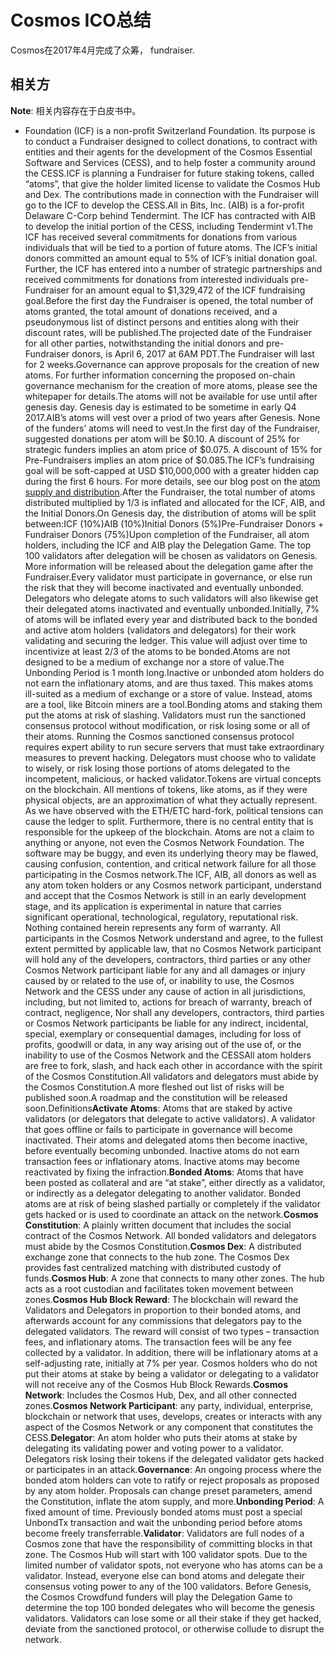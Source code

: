 # Cosmos ICO总结 

Cosmos在2017年4月完成了众筹， fundraiser.

## 相关方

**Note**: 相关内容存在于白皮书中。

* Foundation (ICF) is a non-profit Switzerland Foundation. Its purpose is to conduct a Fundraiser designed to collect donations, to contract with entities and their agents for the development of the Cosmos Essential Software and Services (CESS), and to help foster a community around the CESS.ICF is planning a Fundraiser for future staking tokens, called “atoms”, that give the holder limited license to validate the Cosmos Hub and Dex. The contributions made in connection with the Fundraiser will go to the ICF to develop the CESS.All in Bits, Inc. (AIB) is a for-profit Delaware C-Corp behind Tendermint. The ICF has contracted with AIB to develop the initial portion of the CESS, including Tendermint v1.The ICF has received several commitments for donations from various individuals that will be tied to a portion of future atoms. The ICF’s initial donors committed an amount equal to 5% of ICF’s initial donation goal. Further, the ICF has entered into a number of strategic partnerships and received commitments for donations from interested individuals pre-Fundraiser for an amount equal to $1,329,472 of the ICF fundraising goal.Before the first day the Fundraiser is opened, the total number of atoms granted, the total amount of donations received, and a pseudonymous list of distinct persons and entities along with their discount rates, will be published.The projected date of the Fundraiser for all other parties, notwithstanding the initial donors and pre-Fundraiser donors, is April 6, 2017 at 6AM PDT.The Fundraiser will last for 2 weeks.Governance can approve proposals for the creation of new atoms. For further information concerning the proposed on-chain governance mechanism for the creation of more atoms, please see the whitepaper for details.The atoms will not be available for use until after genesis day. Genesis day is estimated to be sometime in early Q4 2017.AIB’s atoms will vest over a priod of two years after Genesis. None of the funders’ atoms will need to vest.In the first day of the Fundraiser, suggested donations per atom will be $0.10. A discount of 25% for strategic funders implies an atom price of $0.075. A discount of 15% for Pre-Fundraisers implies an atom price of $0.085.The ICF’s fundraising goal will be soft-capped at USD $10,000,000 with a greater hidden cap during the first 6 hours. For more details, see our blog post on the [atom supply and distribution](https://blog.cosmos.network/atom-supply-and-distribution-b4dd3404ff26).After the Fundraiser, the total number of atoms distributed multiplied by 1/3 is inflated and allocated for the ICF, AIB, and the Initial Donors.On Genesis day, the distribution of atoms will be split between:ICF (10%)AIB (10%)Initial Donors (5%)Pre-Fundraiser Donors + Fundraiser Donors (75%)Upon completion of the Fundraiser, all atom holders, including the ICF and AIB play the Delegation Game. The top 100 validators after delegation will be chosen as validators on Genesis. More information will be released about the delegation game after the Fundraiser.Every validator must participate in governance, or else run the risk that they will become inactivated and eventually unbonded. Delegators who delegate atoms to such validators will also likewise get their delegated atoms inactivated and eventually unbonded.Initially, 7% of atoms will be inflated every year and distributed back to the bonded and active atom holders (validators and delegators) for their work validating and securing the ledger. This value will adjust over time to incentivize at least 2/3 of the atoms to be bonded.Atoms are not designed to be a medium of exchange nor a store of value.The Unbonding Period is 1 month long.Inactive or unbonded atom holders do not earn the inflationary atoms, and are thus taxed. This makes atoms ill-suited as a medium of exchange or a store of value. Instead, atoms are a tool, like Bitcoin miners are a tool.Bonding atoms and staking them put the atoms at risk of slashing. Validators must run the sanctioned consensus protocol without modification, or risk losing some or all of their atoms. Running the Cosmos sanctioned consensus protocol requires expert ability to run secure servers that must take extraordinary measures to prevent hacking. Delegators must choose who to validate to wisely, or risk losing those portions of atoms delegated to the incompetent, malicious, or hacked validator.Tokens are virtual concepts on the blockchain. All mentions of tokens, like atoms, as if they were physical objects, are an approximation of what they actually represent. As we have observed with the ETH/ETC hard-fork, political tensions can cause the ledger to split. Furthermore, there is no central entity that is responsible for the upkeep of the blockchain. Atoms are not a claim to anything or anyone, not even the Cosmos Network Foundation. The software may be buggy, and even its underlying theory may be flawed, causing confusion, contention, and critical network failure for all those participating in the Cosmos network.The ICF, AIB, all donors as well as any atom token holders or any Cosmos network participant, understand and accept that the Cosmos Network is still in an early development stage, and its application is experimental in nature that carries significant operational, technological, regulatory, reputational risk. Nothing contained herein represents any form of warranty. All participants in the Cosmos Network understand and agree, to the fullest extent permitted by applicable law, that no Cosmos Network participant will hold any of the developers, contractors, third parties or any other Cosmos Network participant liable for any and all damages or injury caused by or related to the use of, or inability to use, the Cosmos Network and the CESS under any cause of action in all jurisdictions, including, but not limited to, actions for breach of warranty, breach of contract, negligence, Nor shall any developers, contractors, third parties or Cosmos Network participants be liable for any indirect, incidental, special, exemplary or consequential damages, including for loss of profits, goodwill or data, in any way arising out of the use of, or the inability to use of the Cosmos Network and the CESSAll atom holders are free to fork, slash, and hack each other in accordance with the spirit of the Cosmos Constitution.All validators and delegators must abide by the Cosmos Constitution.A more fleshed out list of risks will be published soon.A roadmap and the constitution will be released soon.Definitions**Activate Atoms**: Atoms that are staked by active validators (or delegators that delegate to active validators). A validator that goes offline or fails to participate in governance will become inactivated. Their atoms and delegated atoms then become inactive, before eventually becoming unbonded. Inactive atoms do not earn transaction fees or inflationary atoms. Inactive atoms may become reactivated by fixing the infraction.**Bonded Atoms**: Atoms that have been posted as collateral and are “at stake”, either directly as a validator, or indirectly as a delegator delegating to another validator. Bonded atoms are at risk of being slashed partially or completely if the validator gets hacked or is used to coordinate an attack on the network.**Cosmos Constitution**: A plainly written document that includes the social contract of the Cosmos Network. All bonded validators and delegators must abide by the Cosmos Constitution.**Cosmos Dex**: A distributed exchange zone that connects to the hub zone. The Cosmos Dex provides fast centralized matching with distributed custody of funds.**Cosmos Hub**: A zone that connects to many other zones. The hub acts as a root custodian and facilitates token movement between zones.**Cosmos Hub Block Reward**: The blockchain will reward the Validators and Delegators in proportion to their bonded atoms, and afterwards account for any commissions that delegators pay to the delegated validators. The reward will consist of two types – transaction fees, and inflationary atoms. The transaction fees will be any fee collected by a validator. In addition, there will be inflationary atoms at a self-adjusting rate, initially at 7% per year. Cosmos holders who do not put their atoms at stake by being a validator or delegating to a validator will not receive any of the Cosmos Hub Block Rewards.**Cosmos Network**: Includes the Cosmos Hub, Dex, and all other connected zones.**Cosmos Network Participant**: any party, individual, enterprise, blockchain or network that uses, develops, creates or interacts with any aspect of the Cosmos Network or any component that constitutes the CESS.**Delegator**: An atom holder who puts their atoms at stake by delegating its validating power and voting power to a validator. Delegators risk losing their tokens if the delegated validator gets hacked or participates in an attack.**Governance**: An ongoing process where the bonded atom holders can vote to ratify or reject proposals as proposed by any atom holder. Proposals can change preset parameters, amend the Constitution, inflate the atom supply, and more.**Unbonding Period**: A fixed amount of time. Previously bonded atoms must post a special UnbondTx transaction and wait the unbonding period before atoms become freely transferrable.**Validator**: Validators are full nodes of a Cosmos zone that have the responsibility of committing blocks in that zone. The Cosmos Hub will start with 100 validator spots. Due to the limited number of validator spots, not everyone who has atoms can be a validator. Instead, everyone else can bond atoms and delegate their consensus voting power to any of the 100 validators. Before Genesis, the Cosmos Crowdfund funders will play the Delegation Game to determine the top 100 bonded delegates who will become the genesis validators. Validators can lose some or all their stake if they get hacked, deviate from the sanctioned protocol, or otherwise collude to disrupt the network.